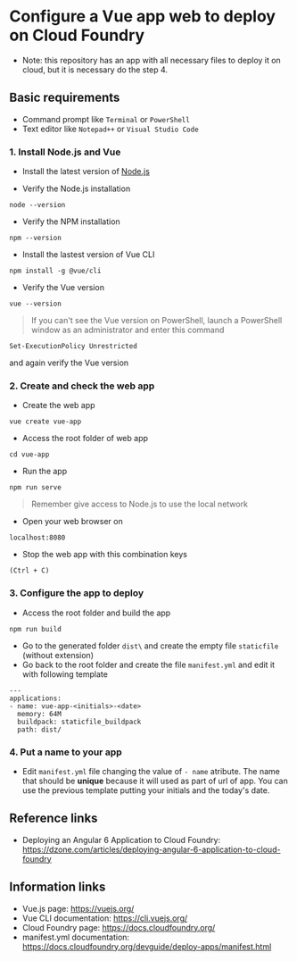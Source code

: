 # Configure a Vue app web to deploy on Cloud Foundry

* Note: this repository has an app with all necessary files to deploy it on cloud, but it is necessary do the step 4.

## Basic requirements
* Command prompt like `Terminal` or `PowerShell`
* Text editor like `Notepad++` or `Visual Studio Code`

### 1. Install Node.js and Vue
* Install the latest version of [Node.js](https://nodejs.org/en/)

* Verify the Node.js installation
```
node --version
```

* Verify the NPM installation
```
npm --version
```

* Install the lastest version of Vue CLI
```
npm install -g @vue/cli
```

* Verify the Vue version
```
vue --version
```

> If you can't see the Vue version on PowerShell, launch a PowerShell window as an administrator and enter this command
```
Set-ExecutionPolicy Unrestricted
```
and again verify the Vue version

### 2. Create and check the web app
* Create the web app
```
vue create vue-app
```

* Access the root folder of web app
```
cd vue-app
```

* Run the app
```
npm run serve
```
> Remember give access to Node.js to use the local network

* Open your web browser on 
```
localhost:8080
```

* Stop the web app with this combination keys
```
(Ctrl + C)
```

### 3. Configure the app to deploy
* Access the root folder and build the app
```
npm run build
```

* Go to the generated folder `dist\` and create the empty file `staticfile` (without extension)
* Go back to the root folder and create the file `manifest.yml` and edit it with following template
```
---
applications:
- name: vue-app-<initials>-<date>
  memory: 64M
  buildpack: staticfile_buildpack
  path: dist/
```

### 4. Put a name to your app
* Edit `manifest.yml` file changing the value of `- name` atribute. The name that should be **unique** because it will used as part of url of app. You can use the previous template putting your initials and the today's date.

## Reference links
* Deploying an Angular 6 Application to Cloud Foundry: https://dzone.com/articles/deploying-angular-6-application-to-cloud-foundry

## Information links
* Vue.js page: https://vuejs.org/
* Vue CLI documentation: https://cli.vuejs.org/
* Cloud Foundry page: https://docs.cloudfoundry.org/ 
* manifest.yml documentation: https://docs.cloudfoundry.org/devguide/deploy-apps/manifest.html
